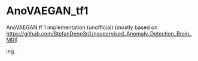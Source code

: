 # AnoVAEGAN_tf1
AnoVAEGAN tf 1 implementation (unofficial) (mostly based on https://github.com/StefanDenn3r/Unsupervised_Anomaly_Detection_Brain_MRI)

ing..  
